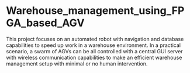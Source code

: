 # Warehouse_management_using_FPGA_based_AGV
This project focuses on an automated robot with navigation and database capabilities to speed up work in a warehouse environment. 
In a practical scenario, a swarm of AGVs can be all controlled with a central GUI server with wireless communication capabilities to make an efficient warehouse management setup with minimal or no human intervention.
